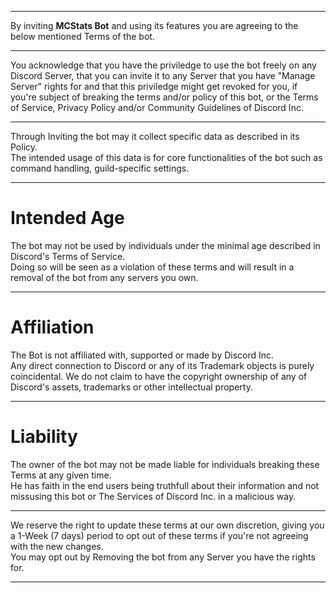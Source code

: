 <hr />

By inviting **MCStats Bot** and using its features you are agreeing to the below mentioned Terms of the bot.<br />

<hr />

You acknowledge that you have the priviledge to use the bot freely on any Discord Server, that you can invite it to any Server that you have "Manage Server" rights for and that this priviledge might get revoked for you, if you're subject of breaking the terms and/or policy of this bot, or the Terms of Service, Privacy Policy and/or Community Guidelines of Discord Inc.<br />

<hr />

Through Inviting the bot may it collect specific data as described in its Policy.<br />
The intended usage of this data is for core functionalities of the bot such as command handling, guild-specific settings.<br />

<hr />

# Intended Age<br />
The bot may not be used by individuals under the minimal age described in Discord's Terms of Service.<br />
Doing so will be seen as a violation of these terms and will result in a removal of the bot from any servers you own.<br />

<hr />

# Affiliation<br />
The Bot is not affiliated with, supported or made by Discord Inc.<br />
Any direct connection to Discord or any of its Trademark objects is purely coincidental. We do not claim to have the copyright ownership of any of Discord's assets, trademarks or other intellectual property.

<hr />

# Liability<br />
The owner of the bot may not be made liable for individuals breaking these Terms at any given time.<br />
He has faith in the end users being truthfull about their information and not missusing this bot or The Services of Discord Inc. in a malicious way.<br />

<hr />

We reserve the right to update these terms at our own discretion, giving you a 1-Week (7 days) period to opt out of these terms if you're not agreeing with the new changes.<br />
You may opt out by Removing the bot from any Server you have the rights for.<br />

<hr />